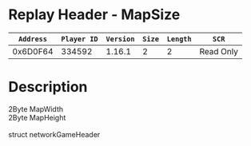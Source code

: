 # Replay Header - MapSize

| `Address` | `Player ID` | `Version` | `Size` | `Length` | `SCR` |
| ---------- | ----------- | --------- | ------ | -------- | ---- |
| 0x6D0F64 | 334592 | 1.16.1 | 2 | 2 | Read Only |

# Description

2Byte MapWidth<br>2Byte MapHeight<br><br>struct networkGameHeader